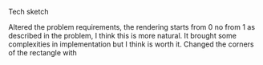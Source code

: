 Tech sketch

Altered the problem requirements, the rendering starts from 0 no from 1 as described in the problem, I think this is more 
natural. It brought some complexities in implementation but I think is worth it.
Changed the corners of the rectangle with